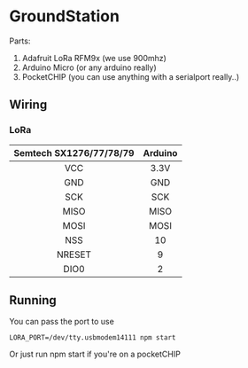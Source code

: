 # GroundStation

Parts:

1. Adafruit LoRa RFM9x (we use 900mhz)
1. Arduino Micro (or any arduino really)
1. PocketCHIP (you can use anything with a serialport really..)

## Wiring

### LoRa

| Semtech SX1276/77/78/79 | Arduino |
| :---------------------: | :------:|
| VCC | 3.3V |
| GND | GND |
| SCK | SCK |
| MISO | MISO |
| MOSI | MOSI |
| NSS | 10 |
| NRESET | 9 |
| DIO0 | 2 |

## Running

You can pass the port to use

```
LORA_PORT=/dev/tty.usbmodem14111 npm start
```
Or just run npm start if you're on a pocketCHIP
